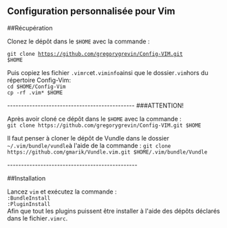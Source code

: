Configuration personnalisée pour Vim
-------------------------------
##Récupération
<p>Clonez le dépôt dans le <code>$HOME</code> avec la commande :    <br/>

<code>git clone https://github.com/gregorygrevin/Config-VIM.git $HOME</code></p>
<p>Puis copiez les fichier <code>.vimrc</code>et<code>.viminfo</code>ainsi que le dossier<code>.vim</code>hors du répertoire Config-Vim:<br/>
<code>cd $HOME/Config-Vim</code><br/>
<code>cp -rf .vim* $HOME</code><br/></p>
----------------------------------------------
###ATTENTION! 
<p>Après avoir cloné ce dépôt dans le <code>$HOME</code> avec la commande :<br/>
<code>git clone https://github.com/gregorygrevin/Config-VIM.git $HOME</code></p>
<p>Il faut penser à cloner le dépôt de Vundle dans le dossier 
<code>~/.vim/bundle/vundle</code>à l'aide de la commande :
<code>git clone https://github.com/gmarik/Vundle.vim.git $HOME/.vim/bundle/Vundle</code><br/></p>
-----------------------------------------------

##Installation

<p>Lancez <code>vim</code> et exécutez la commande : 
<br/><code>:BundleInstall</code><br/>
<code>:PluginInstall</code><br/>
Afin que tout les plugins puissent être installer à l'aide des dépôts déclarés dans le fichier<code>.vimrc</code>.</p>

